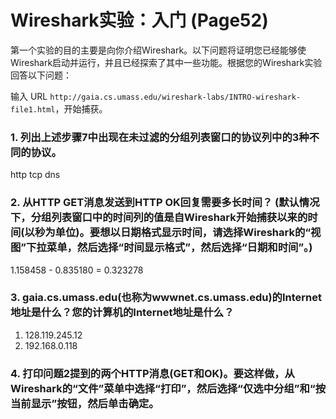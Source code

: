 # Wireshark实验：入门 (Page52)
第一个实验的目的主要是向你介绍Wireshark。以下问题将证明您已经能够使Wireshark启动并运行，并且已经探索了其中一些功能。根据您的Wireshark实验回答以下问题：

输入 URL `http://gaia.cs.umass.edu/wireshark-labs/INTRO-wireshark-file1.html`，开始捕获。

### 1. 列出上述步骤7中出现在未过滤的分组列表窗口的协议列中的3种不同的协议。
http tcp dns
### 2. 从HTTP GET消息发送到HTTP OK回复需要多长时间？ (默认情况下，分组列表窗口中的时间列的值是自Wireshark开始捕获以来的时间(以秒为单位)。要想以日期格式显示时间，请选择Wireshark的“视图”下拉菜单，然后选择“时间显示格式”，然后选择“日期和时间”。)
1.158458 - 0.835180 = 0.323278
### 3. gaia.cs.umass.edu(也称为wwwnet.cs.umass.edu)的Internet地址是什么？您的计算机的Internet地址是什么？
1. 128.119.245.12
2. 192.168.0.118
### 4. 打印问题2提到的两个HTTP消息(GET和OK)。要这样做，从Wireshark的“文件”菜单中选择“打印”，然后选择“仅选中分组”和“按当前显示”按钮，然后单击确定。